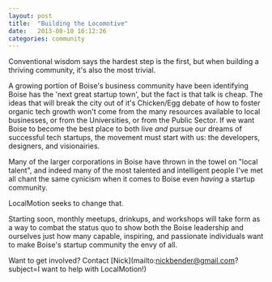 ```yaml
---
layout: post
title:  "Building the Locomotive"
date:   2013-08-10 16:12:26
categories: community
---
```


Conventional wisdom says the hardest step is the first, but when building a thriving community, it's also the most trivial.

A growing portion of Boise's business community have been identifying Boise has the 'next great startup town', but the fact is that talk is cheap.  The ideas that will break the city out of it's Chicken/Egg debate of how to foster organic tech growth won't come from the many resources available to local businesses, or from the Universities, or from the Public Sector.  If we want Boise to become the best place to both live _and_ pursue our dreams of successful tech startups, the movement must start with us: the developers, designers, and visionairies.

Many of the larger corporations in Boise have thrown in the towel on "local talent", and indeed many of the most talented and intelligent people I've met all chant the same cynicism when it comes to Boise even _having_ a startup community.

LocalMotion seeks to change that.

Starting soon, monthly meetups, drinkups, and workshops will take form as a way to combat the status quo to show both the Boise leadership and ourselves just how many capable, inspiring, and passionate individuals want to make Boise's startup community the envy of all.

Want to get involved? Contact [Nick](mailto:nickbender@gmail.com?subject=I want to help with LocalMotion!)
